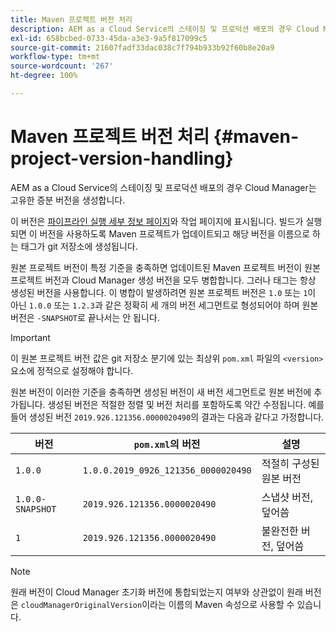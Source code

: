 ```yaml
---
title: Maven 프로젝트 버전 처리
description: AEM as a Cloud Service의 스테이징 및 프로덕션 배포의 경우 Cloud Manager는 고유한 증분 버전을 생성합니다.
exl-id: 658bcbed-0733-45da-a3e3-9a5f817099c5
source-git-commit: 21607fadf33dac038c7f794b933b92f60b8e20a9
workflow-type: tm+mt
source-wordcount: '267'
ht-degree: 100%

---
```



# Maven 프로젝트 버전 처리 {#maven-project-version-handling}

AEM as a Cloud Service의 스테이징 및 프로덕션 배포의 경우 Cloud Manager는 고유한 증분 버전을 생성합니다.

이 버전은 [파이프라인 실행 세부 정보 페이지](/help/implementing/cloud-manager/configuring-pipelines/managing-pipelines.md#view-details)와 작업 페이지에 표시됩니다. 빌드가 실행되면 이 버전을 사용하도록 Maven 프로젝트가 업데이트되고 해당 버전을 이름으로 하는 태그가 git 저장소에 생성됩니다.

원본 프로젝트 버전이 특정 기준을 충족하면 업데이트된 Maven 프로젝트 버전이 원본 프로젝트 버전과 Cloud Manager 생성 버전을 모두 병합합니다. 그러나 태그는 항상 생성된 버전을 사용합니다. 이 병합이 발생하려면 원본 프로젝트 버전은 `1.0` 또는 `1`이 아닌 `1.0.0` 또는 `1.2.3`과 같은 정확히 세 개의 버전 세그먼트로 형성되어야 하며 원본 버전은 `-SNAPSHOT`로 끝나서는 안 됩니다.

>[!IMPORTANT]
>
>이 원본 프로젝트 버전 값은 git 저장소 분기에 있는 최상위 `pom.xml` 파일의 `<version>` 요소에 정적으로 설정해야 합니다.

원본 버전이 이러한 기준을 충족하면 생성된 버전이 새 버전 세그먼트로 원본 버전에 추가됩니다. 생성된 버전은 적절한 정렬 및 버전 처리를 포함하도록 약간 수정됩니다. 예를 들어 생성된 버전 `2019.926.121356.0000020490`의 결과는 다음과 같다고 가정합니다.

| 버전 | `pom.xml`의 버전 | 설명 |
|---|---|---|
| `1.0.0` | `1.0.0.2019_0926_121356_0000020490` | 적절히 구성된 원본 버전 |
| `1.0.0-SNAPSHOT` | `2019.926.121356.0000020490` | 스냅샷 버전, 덮어씀 |
| `1` | `2019.926.121356.0000020490` | 불완전한 버전, 덮어씀 |

>[!NOTE]
>
>원래 버전이 Cloud Manager 초기화 버전에 통합되었는지 여부와 상관없이 원래 버전은 `cloudManagerOriginalVersion`이라는 이름의 Maven 속성으로 사용할 수 있습니다.
